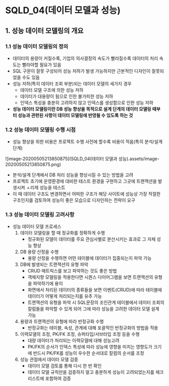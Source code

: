 # SQLD_04(데이터 모델과 성능)

## 1. 성능 데이터 모델링의 개요

### 1.1 성능 데이터 모델링의 정의

- 데이터의 용량이 커질수록, 기업의 의사결정의 속도가 빨라질수록 데이터의 처리 속도는 빨라야할 필요가 있음
- SQL 구문이 잘못 구성되어 성능 저하가 발생 가능하지만 근본적인 디자인이 잘못되었을 수도 있음
- 성능 저하(특히 데이터 조회 부분)되는 데이터 모델의 세가지 경우
  - 데이터 모델 구조에 의한 성능 저하
  - 데이터가 대용량이 됨으로 인한 불가피한 성능 저하
  - 인덱스 특성을 충분히 고려하지 않고 인덱스를 생성함으로 인한 성능 저하
- **성능 데이터 모델링이란 DB 성능 향상을 목적으로 설계 단계의 데이터 모델링 때부터 성능과 관련된 사항이 데이터 모델링에 반영될 수 있도록 하는 것**

### 1.2 성능 데이터 모델링 수행 시점

- 성능 향상을 위한 비용은 프로젝트 수행 사전에 할수록 비용이 적음(특히 분석/설계 단계)

![image-20200505213850875](SQLD_04(데이터 모델과 성능).assets/image-20200505213850875.png)

- 분석/설계 단계에서 DB 처리 성능을 향상시킬 수 있는 방법을 고려
- 프로젝트 초기에 운영환경에 대비한 테스트 환경을 구현하고 그곳에 트랜잭션을 발생시켜 ㅅ리제 성능을 테스트
- 이 때 데이터 구조도 변경하면서 어떠한 구조가 해당 사이트에 성능상 가장 적절한 구조인지를 검토하여 성능이 좋은 모습으로 디자인하는 전략이 요구

### 1.3 성능 데이터 모델링 고려사항

- 성능 데이터 모델 프로세스
  1. 데이터 모델링을 할 때 정규화를 정확하게 수행
     - 정규화된 모델이 데이터를 주요 관심사별로 분산시키는 효과로 그 자체 성능 향상
  2. DB 용량 산정을 수행
     - 용량 산정을 수행하면 어떤 테이블에 데이터가 집중되는지 파악 가능
  3. DB에 발생되는 트랜잭션의 유형 파악
     - CRUD 매트릭스를 보고 파악하는 것도 좋은 방법
     - 객체지향 모델링을 적용한다면 시퀀스 다이어그램을 보면 트랜잭션의 유형을 파악하기에 용이
     - 화면에서 처리된 데이터의 종류들을 보면 이벤트(CRUD)에 따라 테이블에 데이터가 어떻게 처리되는지를 유추 가능
     - 트랜잭션의 유형을 파악 시 SQL문장의 조인관계 테이블에서 데이터 조회의 칼럼들을 파악할 수 있게 되어 그에 따라 성능을 고려한 데이터 모델 설계 가능
  4. 용량과 트랜잭션의 유형에 따라 반정규화 수행
     - 반정규화는 테이블, 속성, 관계에 대해 포괄적인 반정규화의 방법을 적용
  5. 이력모델의 조정, PK/FK 조정, 슈퍼타입/서브타입 조정 등을 수행
     - 대량 데이터가 처리되는 이력모델에 대해 성능고려
     - PK/FK의 순서가 인덱스 특성에 따라 성능에 영향을 미치는 영향도가 크기에 반드시 PK/FK를 성능이 우수한 순서대로 칼럼의 순서를 조정
  6. 성능 관점에서 데이터 모델 검증
     - 데이터 모델 검토를 통해 다시 한 번 확인
     - 데이터 모델 규칙만을 검증하지 말고 충분하게 성능이 고려되었는지를 체크리스트에 포함하여 검증